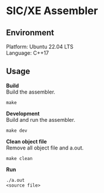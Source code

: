 # SIC/XE Assembler
## Environment
Platform: Ubuntu 22.04 LTS <br>
Language: C++17
## Usage
**Build** <br>
Build the assembler.
```
make
```
**Development** <br>
Build and run the assembler.
```
make dev
```
**Clean object file** <br>
Remove all object file and a.out.
```
make clean
```
**Run**
```
./a.out
<source file>
```
